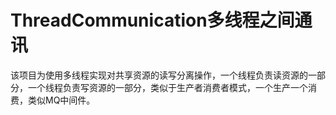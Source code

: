# ThreadCommunication多线程之间通讯
该项目为使用多线程实现对共享资源的读写分离操作，一个线程负责读资源的一部分，一个线程负责写资源的一部分，类似于生产者消费者模式，一个生产一个消费，类似MQ中间件。

